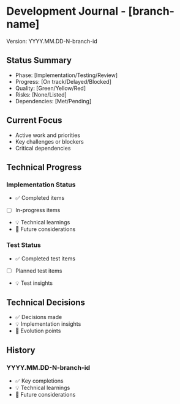# Development Journal - [branch-name]
Version: YYYY.MM.DD-N-branch-id

## Status Summary
- Phase: [Implementation/Testing/Review]
- Progress: [On track/Delayed/Blocked]
- Quality: [Green/Yellow/Red]
- Risks: [None/Listed]
- Dependencies: [Met/Pending]

## Current Focus
- Active work and priorities
- Key challenges or blockers
- Critical dependencies

## Technical Progress
### Implementation Status
- ✅ Completed items
- [ ] In-progress items
- 💡 Technical learnings
- 🔄 Future considerations

### Test Status
- ✅ Completed test items
- [ ] Planned test items
- 💡 Test insights

## Technical Decisions
- ✅ Decisions made
- 💡 Implementation insights
- 🔄 Evolution points

## History
### YYYY.MM.DD-N-branch-id
- ✅ Key completions
- 💡 Technical learnings
- 🔄 Future considerations
